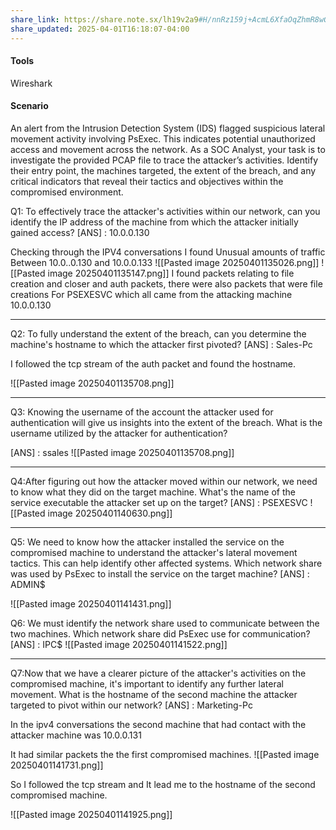 ```yaml
---
share_link: https://share.note.sx/lh19v2a9#H/nnRz159j+AcmL6XfaOqZhmR8wG0nWKWbaZpFpWMhE
share_updated: 2025-04-01T16:18:07-04:00
---
```

#### Tools 

Wireshark

#### Scenario

An alert from the Intrusion Detection System (IDS) flagged suspicious lateral movement activity involving PsExec. This indicates potential unauthorized access and movement across the network. As a SOC Analyst, your task is to investigate the provided PCAP file to trace the attacker’s activities. Identify their entry point, the machines targeted, the extent of the breach, and any critical indicators that reveal their tactics and objectives within the compromised environment.


Q1: To effectively trace the attacker's activities within our network, can you identify the IP address of the machine from which the attacker initially gained access?
[ANS] : 10.0.0.130

Checking through the IPV4 conversations I found Unusual amounts of traffic Between 10.0..0.130 and 10.0.0.133
![[Pasted image 20250401135026.png]]
![[Pasted image 20250401135147.png]]
I found packets relating to file creation and closer and auth packets, there were also packets that were file creations For PSEXESVC which all came from the attacking machine 10.0.0.130 


---

Q2: To fully understand the extent of the breach, can you determine the machine's hostname to which the attacker first pivoted?
[ANS] : Sales-Pc

I followed the tcp stream of the auth packet and found the hostname.

![[Pasted image 20250401135708.png]]

___


Q3: Knowing the username of the account the attacker used for authentication will give us insights into the extent of the breach. What is the username utilized by the attacker for authentication?

[ANS] : ssales 
![[Pasted image 20250401135708.png]]

---

Q4:After figuring out how the attacker moved within our network, we need to know what they did on the target machine. What's the name of the service executable the attacker set up on the target?
[ANS] : PSEXESVC
![[Pasted image 20250401140630.png]]

---

Q5: We need to know how the attacker installed the service on the compromised machine to understand the attacker's lateral movement tactics. This can help identify other affected systems. Which network share was used by PsExec to install the service on the target machine?
[ANS] : ADMIN$

![[Pasted image 20250401141431.png]]


Q6: We must identify the network share used to communicate between the two machines. Which network share did PsExec use for communication?
[ANS] : IPC$
![[Pasted image 20250401141522.png]]

---

Q7:Now that we have a clearer picture of the attacker's activities on the compromised machine, it's important to identify any further lateral movement. What is the hostname of the second machine the attacker targeted to pivot within our network?
[ANS] : Marketing-Pc

In the ipv4 conversations the second machine that had contact with the attacker machine was 10.0.0.131  

It had similar packets the the first compromised machines.
![[Pasted image 20250401141731.png]]

So I followed the tcp stream and It lead me to the hostname of the second compromised machine.

![[Pasted image 20250401141925.png]]
